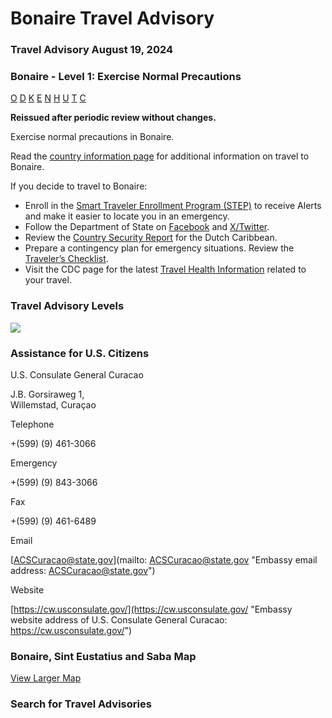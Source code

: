 # Bonaire Travel Advisory

### Travel Advisory August 19, 2024

### Bonaire - Level 1: Exercise Normal Precautions

[O](javascript:void(0); "Tool Tip: Other")
[D](javascript:void(0); "Tool Tip: Wrongful Detention")
[K](javascript:void(0); "Tool Tip: Kidnap and Hostage")
[E](javascript:void(0); "Tool Tip: Event")
[N](javascript:void(0); "Tool Tip: Disaster")
[H](javascript:void(0); "Tool Tip: Health")
[U](javascript:void(0); "Tool Tip: Civil Unrest")
[T](javascript:void(0); "Tool Tip: Terrorism")
[C](javascript:void(0); "Tool Tip: Crimes")

**Reissued after periodic review without changes.**

Exercise normal precautions in Bonaire.

Read the [country information page](https://travel.state.gov/content/travel/en/international-travel/International-Travel-Country-Information-Pages/BonaireSintEustatiusandSaba.html) for additional information on travel to Bonaire.

If you decide to travel to Bonaire:

* Enroll in the [Smart Traveler Enrollment Program (STEP)](https://step.state.gov/) to receive Alerts and make it easier to locate you in an emergency.
* Follow the Department of State on [Facebook](http://facebook.com/travelgov) and [X/Twitter](http://twitter.com/travelgov).
* Review the [Country Security Report](https://www.osac.gov/Content/Browse/Report?subContentTypes=Country%20Security%20Report) for the Dutch Caribbean.
* Prepare a contingency plan for emergency situations. Review the [Traveler’s Checklist](https://travel.state.gov/content/passports/en/go/checklist.html).
* Visit the CDC page for the latest [Travel Health Information](https://wwwnc.cdc.gov/travel/destinations/list) related to your travel.

### Travel Advisory Levels

[![](/content/dam/NEWTravelAssets/images/travel-levelv2.svg)](/content/travel/en/international-travel/before-you-go/about-our-new-products.html "Travel Advisory Levels")

### Assistance for U.S. Citizens

U.S. Consulate General Curacao

J.B. Gorsiraweg 1,  
Willemstad, Curaçao

Telephone

+(599) (9) 461-3066

Emergency

+(599) (9) 843-3066

Fax

+(599) (9) 461-6489

Email

[ACSCuracao@state.gov](mailto: ACSCuracao@state.gov "Embassy email address: ACSCuracao@state.gov")

Website

[https://cw.usconsulate.gov/](https://cw.usconsulate.gov/ "Embassy website address of U.S. Consulate General Curacao: https://cw.usconsulate.gov/")

### Bonaire, Sint Eustatius and Saba Map

[View Larger Map](https://travelmaps.state.gov/TSGMap/?extent=-68.723096023,11.900082837,-67.782597341,12.401967434 "Map of Bonaire, Sint Eustatius and Saba")



### Search for Travel Advisories